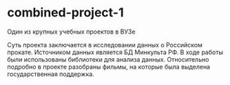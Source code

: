 # combined-project-1
Один из крупных учебных проектов в ВУЗе

Суть проекта заключается в исследовании данных о Российском прокате.
Источником данных является БД Минкульта РФ.
В ходе работы были использованы библиотеки для анализа данных.
Относительно подробно в проекте разобраны фильмы, на которые была выделена государственная поддержка.
